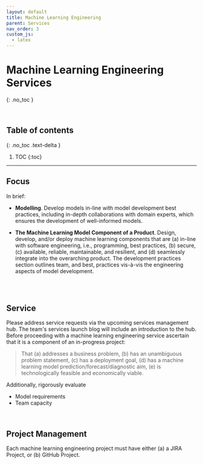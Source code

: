 ```yaml
---
layout: default
title: Machine Learning Engineering
parent: Services
nav_order: 3
custom_js:
  - latex
---
```


# Machine Learning Engineering Services
{: .no_toc }

<br>

## Table of contents
{: .no_toc .text-delta }

1. TOC
   {:toc}

---


## Focus

In brief:

* **Modelling**. Develop models in-line with model development best practices, including in-depth collaborations
  with domain experts, which ensures the development of well-informed models.

* **The Machine Learning Model Component of a Product**. Design, develop, and/or deploy machine learning components that 
  are (a) in-line with software engineering, i.e., programming, best practices, (b) secure, \(c\) available, reliable, 
  maintainable, and resilient, and (d) seamlessly integrate into the overarching product.  The development practices section outlines team, and best, practices vis-à-vis the engineering aspects of 
  model development.

<br>
<br>

## Service

Please address service requests via the upcoming services management hub.  The team's services launch blog will include an introduction to the hub.  Before proceeding with a machine learning engineering service ascertain that it is a component of an in-progress project:

> That (a) addresses a business problem, (b) has an unambiguous problem statement, (c) has a deployment goal, (d) has a 
> machine learning model prediction/forecast/diagnostic aim, (e) is technologically feasible and economically viable.

Additionally, rigorously evaluate

* Model requirements
* Team capacity

<br>

## Project Management

Each machine learning engineering project must have either (a) a JIRA Project, or (b) GitHub Project.

<br>
<br>
<br>
<br>

<br>
<br>
<br>
<br>
